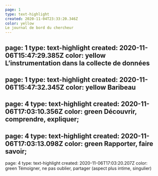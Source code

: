 ```yaml
---
page: 1
type: text-highlight
created: 2020-11-04T23:33:20.346Z
color: yellow
Le journal de bord du chercheur
---
```

page: 1
type: text-highlight
created: 2020-11-06T15:47:29.385Z
color: yellow
L’instrumentation dans la collecte de données
---
page: 1
type: text-highlight
created: 2020-11-06T15:47:32.345Z
color: yellow
Baribeau
---
page: 4
type: text-highlight
created: 2020-11-06T17:03:10.356Z
color: green
Découvrir, comprendre, expliquer;
---
page: 4
type: text-highlight
created: 2020-11-06T17:03:13.098Z
color: green
Rapporter, faire savoir;
---
page: 4
type: text-highlight
created: 2020-11-06T17:03:20.207Z
color: green
Témoigner, ne pas oublier, partager (aspect plus intime, singulier)
